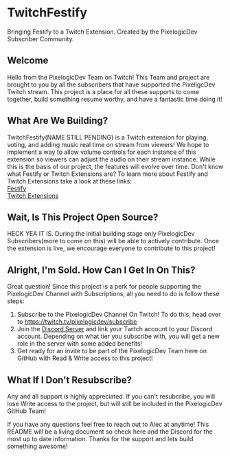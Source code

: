 # TwitchFestify
Bringing Festify to a Twitch Extension. Created by the PixelogicDev Subscriber Community.

## Welcome
Hello from the PixelogicDev Team on Twitch! This Team and project are brought to you by all the subscribers that have supported the PixeligcDev Twitch stream. This project is a place for all these supports to come together, build something resume worthy, and have a fantastic time doing it!

## What Are We Building?
TwitchFestify(NAME STILL PENDING) is a Twitch extension for playing, voting, and adding music real time on stream from viewers! We hope to implement a way to allow volume controls for each instance of this extension so viewers can adjust the audio on their stream instance. While this is the basis of our project, the features will evolve over time. Don't know what Festify or Twitch Extensions are? To learn more about Festify and Twitch Extensions take a look at these links:<br>
[Festify](https://github.com/Festify)<br>
[Twitch Extensions](https://dev.twitch.tv/docs/extensions/)

## Wait, Is This Project Open Source?
HECK YEA IT IS. During the initial building stage only PixelogicDev Subscribers(more to come on this) will be able to actively contribute. Once the extension is live, we encourage everyone to contribute to this project!

## Alright, I'm Sold. How Can I Get In On This?
Great question! Since this project is a perk for people supporting the PixelogicDev Channel with Subscriptions, all you need to do is follow these steps:<br> 
1. Subscribe to the PixelogicDev Channel On Twitch! To do this, head over to https://twitch.tv/pixelogicdev/subscribe
2. Join the [Discord Server](https://discord.gg/ubgX6T8) and link your Twitch account to your Discord account. Depending on what tier you subscribe with, you will get a new role in the server with some added benefits!
3. Get ready for an invite to be part of the PixelogicDev Team here on GitHub with Read & Write access to this project!

## What If I Don't Resubscribe?
Any and all support is highly appreciated. If you can't resubcribe, you will lose Write access to the project, but will still be included in the PixelogicDev GitHub Team!


If you have any questions feel free to reach out to Alec at anytime! This README will be a living document so check here and the Discord for the most up to date information. Thanks for the support and lets build something awesome!
